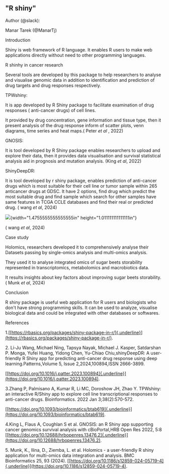 "R shiny"
---

Author (@slack):

Manar Tarek (@ManarTj)

Introduction

Shiny is web framework of R language. It enables R users to make web
applications directly without need to other programming languages.

R shinhy in cancer research

Several tools are developed by this package to help researchers to
analyse and visualise genomic data in addition to identification and
prediction of drug targets and drug responses respectively.

TPWshiny:

It is app developed by R Shiny package to facilitate examination of drug
responses ( anti-cancer drugs) of cell lines.

It provided by drug concentration, gene information and tissue type,
then it present analysis of the drug response inform of scatter plots,
venn diagrams, time series and heat maps.( Peter *et al* , 2022)

GNOSIS:

It is tool developed by R Shiny package enables researchers to upload
and explore their data, then it provides data visualisation and survival
statistical analysis aid in prognosis and mutation analysis. (King *et
al*, 2022)

ShinyDeepDR:

It is tool developed by r shiny package, enables prediction of
anti-cancer drugs which is most suitable for their cell line or tumor
sample within 265 anticancer drugs at GDSC. It have 2 options, find drug
which predict the most suitable drug and find sample which search for
other samples have same features in TCGA CCLE databases and find their
real or predicted drug. ( wang *et al*, 2024)

![](media/image1.png){width="1.4755555555555555in"
height="1.011111111111111in"}

( wang *et al*, 2024)

Case study

Holomics, researchers developed it to comprehensively analyse their
Datasets passing by single-omics analysis and multi-omics analysis.

They used it to analyse integrated omics of sugar beets storability
represented in transcriptomics, metabolomics and macrobiotics data.

It results insights about key factors about improving sugar beets
storability. ( Munk *et al*, 2024)

Conclusion

R shiny package is useful web application for R users and biologists who
don\'t have strong programming skills. It can be used to analyze,
visualise biological data and could be integrated with other databases
or softwares.

References

1.[[https://rbasics.org/packages/shiny-package-in-r/]{.underline}](https://rbasics.org/packages/shiny-package-in-r/).

2\. Li-Ju Wang, Michael Ning, Tapsya Nayak, Michael J. Kasper,
Satdarshan P. Monga, Yufei Huang, Yidong Chen, Yu-Chiao
Chiu,shinyDeepDR: A user-friendly R Shiny app for predicting anti-cancer
drug response using deep learning.Patterns,Volume 5, Issue
2,2024,100894,ISSN 2666-3899.

[[https://doi.org/10.1016/j.patter.2023.100894]{.underline}](https://doi.org/10.1016/j.patter.2023.100894).

3.Zhang P, Palmisano A, Kumar R, Li MC, Doroshow JH, Zhao Y. TPWshiny:
an interactive R/Shiny app to explore cell line transcriptional
responses to anti-cancer drugs. Bioinformatics. 2022 Jan
3;38(2):570-572.

[[https://doi.org/10.1093/bioinformatics/btab619]{.underline}](https://doi.org/10.1093/bioinformatics/btab619).

4.King L, Flaus A, Coughlan S et al. GNOSIS: an R Shiny app supporting
cancer genomics survival analysis with cBioPortal,HRB Open Res 2022, 5:8
[[https://doi.org/10.12688/hrbopenres.13476.2]{.underline}](https://doi.org/10.12688/hrbopenres.13476.2).

5\. Munk, K., Ilina, D., Ziemba, L. et al. Holomics - a user-friendly R
shiny application for multi-omics data integration and analysis. BMC
Bioinformatics 25, 93 (2024).
[[https://doi.org/10.1186/s12859-024-05719-4]{.underline}](https://doi.org/10.1186/s12859-024-05719-4).
